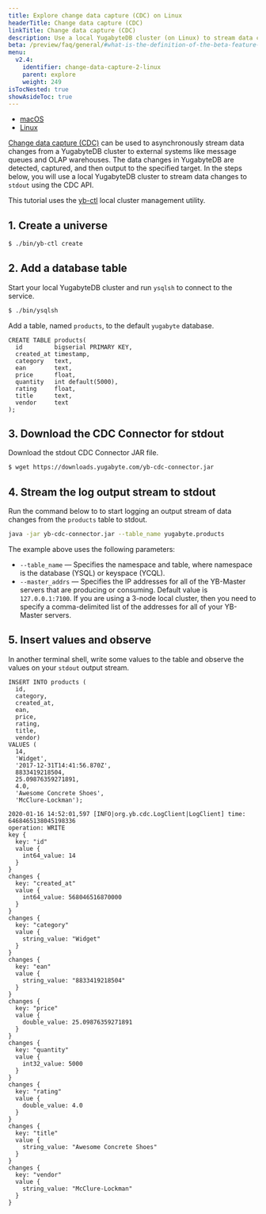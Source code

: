 ```yaml
---
title: Explore change data capture (CDC) on Linux
headerTitle: Change data capture (CDC)
linkTitle: Change data capture (CDC)
description: Use a local YugabyteDB cluster (on Linux) to stream data changes to stdout using the CDC API.
beta: /preview/faq/general/#what-is-the-definition-of-the-beta-feature-tag
menu:
  v2.4:
    identifier: change-data-capture-2-linux
    parent: explore
    weight: 249
isTocNested: true
showAsideToc: true
---
```


<ul class="nav nav-tabs-alt nav-tabs-yb">

  <li >
    <a href="/preview/explore/change-data-capture/macos" class="nav-link">
      <i class="fab fa-apple" aria-hidden="true"></i>
      macOS
    </a>
  </li>

  <li >
    <a href="/preview/explore/change-data-capture/linux" class="nav-link active">
      <i class="fab fa-linux" aria-hidden="true"></i>
      Linux
    </a>
  </li>

</ul>

[Change data capture (CDC)](../../../architecture/cdc-architecture) can be used to asynchronously stream data changes from a YugabyteDB cluster to external systems like message queues and OLAP warehouses. The data changes in YugabyteDB are detected, captured, and then output to the specified target.  In the steps below, you will use a local YugabyteDB cluster to stream data changes to `stdout` using the CDC API.

This tutorial uses the [yb-ctl](../../../admin/yb-ctl) local cluster management utility.

## 1. Create a universe

```sh
$ ./bin/yb-ctl create
```

## 2. Add a database table

Start your local YugabyteDB cluster and run `ysqlsh` to connect to the service.

```sh
$ ./bin/ysqlsh
```

Add a table, named `products`, to the default `yugabyte` database.

```plpgsql
CREATE TABLE products(
  id         bigserial PRIMARY KEY,
  created_at timestamp,
  category   text,
  ean        text,
  price      float,
  quantity   int default(5000),
  rating     float,
  title      text,
  vendor     text
);
```

## 3. Download the CDC Connector for stdout

Download the stdout CDC Connector JAR file.

```sh
$ wget https://downloads.yugabyte.com/yb-cdc-connector.jar
```

## 4. Stream the log output stream to stdout

Run the command below to to start logging an output stream of data changes from the `products` table to stdout.

```sh
java -jar yb-cdc-connector.jar --table_name yugabyte.products
```

The example above uses the following parameters:

- `--table_name` — Specifies the namespace and table, where namespace is the database (YSQL) or keyspace (YCQL).
- `--master_addrs` — Specifies the IP addresses for all of the YB-Master servers that are producing or consuming. Default value is `127.0.0.1:7100`. If you are using a 3-node local cluster, then you need to specify a comma-delimited list of the addresses for all of your YB-Master servers.

## 5. Insert values and observe

In another terminal shell, write some values to the table and observe the values on your `stdout` output stream.

```plpgsql
INSERT INTO products (
  id,
  category,
  created_at,
  ean,
  price,
  rating,
  title,
  vendor)
VALUES (
  14,
  'Widget',
  '2017-12-31T14:41:56.870Z',
  8833419218504,
  25.09876359271891,
  4.0,
  'Awesome Concrete Shoes',
  'McClure-Lockman');
```

```
2020-01-16 14:52:01,597 [INFO|org.yb.cdc.LogClient|LogClient] time: 6468465138045198336
operation: WRITE
key {
  key: "id"
  value {
    int64_value: 14
  }
}
changes {
  key: "created_at"
  value {
    int64_value: 568046516870000
  }
}
changes {
  key: "category"
  value {
    string_value: "Widget"
  }
}
changes {
  key: "ean"
  value {
    string_value: "8833419218504"
  }
}
changes {
  key: "price"
  value {
    double_value: 25.09876359271891
  }
}
changes {
  key: "quantity"
  value {
    int32_value: 5000
  }
}
changes {
  key: "rating"
  value {
    double_value: 4.0
  }
}
changes {
  key: "title"
  value {
    string_value: "Awesome Concrete Shoes"
  }
}
changes {
  key: "vendor"
  value {
    string_value: "McClure-Lockman"
  }
}
```

